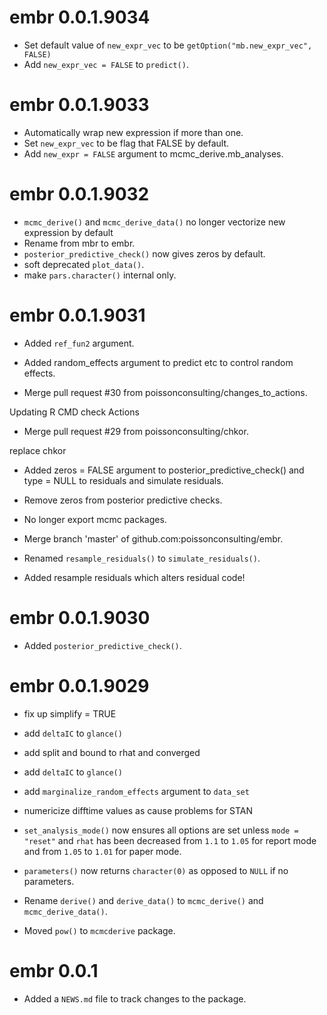 <!-- NEWS.md is maintained by https://cynkra.github.io/fledge, do not edit -->

# embr 0.0.1.9034

- Set default value of `new_expr_vec` to be `getOption("mb.new_expr_vec", FALSE)`
- Add `new_expr_vec = FALSE` to `predict()`.


# embr 0.0.1.9033

- Automatically wrap new expression if more than one.
- Set `new_expr_vec` to be flag that FALSE by default.
- Add `new_expr = FALSE` argument to mcmc_derive.mb_analyses.


# embr 0.0.1.9032

- `mcmc_derive()` and `mcmc_derive_data()` no longer vectorize new expression by default
- Rename from mbr to embr.
- `posterior_predictive_check()` now gives zeros by default.
- soft deprecated `plot_data()`.
- make `pars.character()` internal only.


# embr 0.0.1.9031

- Added `ref_fun2` argument.

- Added random_effects argument to predict etc to control random effects.

- Merge pull request #30 from poissonconsulting/changes_to_actions.

Updating R CMD check Actions

- Merge pull request #29 from poissonconsulting/chkor.

replace chkor

- Added zeros = FALSE argument to posterior_predictive_check() and type = NULL to residuals and simulate residuals.

- Remove zeros from posterior predictive checks.

- No longer export mcmc packages.

- Merge branch 'master' of github.com:poissonconsulting/embr.


- Renamed `resample_residuals()` to `simulate_residuals()`.

- Added resample residuals which alters residual code!


# embr 0.0.1.9030

- Added `posterior_predictive_check()`.


# embr 0.0.1.9029

- fix up simplify = TRUE
- add `deltaIC` to `glance()`


- add split and bound to rhat and converged
- add `deltaIC` to `glance()`
- add `marginalize_random_effects` argument to `data_set`
- numericize difftime values as cause problems for STAN
- `set_analysis_mode()` now ensures all options are set unless `mode = "reset"`
and `rhat` has been decreased from `1.1` to `1.05` for report mode and from `1.05` to `1.01` for paper mode.
- `parameters()` now returns `character(0)` as opposed to `NULL` if no parameters.
- Rename `derive()` and `derive_data()` to `mcmc_derive()` and `mcmc_derive_data()`.
- Moved `pow()` to `mcmcderive` package.

# embr 0.0.1

- Added a `NEWS.md` file to track changes to the package.
